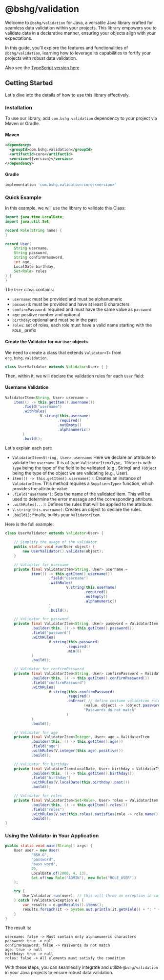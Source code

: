 # @bshg/validation

Welcome to `@bshg/validation` for Java, a versatile Java library crafted for seamless data validation within your projects. This library empowers you to validate data in a declarative manner, ensuring your objects align with your expectations.

In this guide, you'll explore the features and functionalities of `@bshg/validation`, learning how to leverage its capabilities to fortify your projects with robust data validation.

Also see the [TypeScript version here]()

## Getting Started

Let's dive into the details of how to use this library effectively.

### Installation

To use our library, add `com.bshg.validation` dependency to your project via Maven or Gradle.

#### Maven

```xml
<dependency>
  <groupId>com.bshg.validation</groupId>
  <artifactId>core</artifactId>
  <version>${version}</version>
</dependency>
```

#### Gradle

```groovy
implementation 'com.bshg.validation:core:<version>'
```

### Quick Example

In this example, we will use the library to validate this Class:

```java
import java.time.LocalDate;
import java.util.Set;

record Role(String name) {
}

record User(
    String username,
    String password,
    String confirmPassword,
    int age,
    LocalDate birthday,
    Set<Role> roles
) {
}
```

The `User` class contains:
- `username`: must be provided and must be alphanumeric
- `password`: must be provided and have at least 8 characters
- `confirmPassword`: required and must have the same value as `password`
- `age`: positive number and optional
- `birthday`: optional and must be in the past
- `roles`: set of roles, each role must have a valid name starting with the `ROLE_` prefix

#### Create the Validator for our `User` objects

We need to create a class that extends `Validator<T>` from `org.bshg.validation`.

```java
class UserValidator extends Validator<User> { }
```

Then, within it, we will declare the validation rules for each `User` field:

#### Username Validation

```java
ValidatorItem<String, User> username =
    item(() -> this.getItem().username())
        .field("username")
        .withRules(
                V.string(this.username)
                        .required()
                        .notEmpty()
                        .alphanumeric()
        )
        .build();
```

Let's explain each part:

- `ValidatorItem<String, User> username`: Here we declare an attribute to validate the `username`. It is of type `ValidatorItem<Type, TObject>` with `Type` being the type of the field to be validated (e.g., String) and `TObject` being the type of the object we are validating (e.g., User).
- `item(() -> this.getItem().username())`: Creates an instance of `ValidatorItem`. This method requires a `Supplier<Type>` function, which provides the attribute value.
- `.field("username")`: Sets the name of the validated item. This will be used to determine the error message and the corresponding attribute.
- `.withRules(...)`: Defines the rules that will be applied to the attribute.
- `V.string(this.username)`: Creates an object to declare the rules.
- `.build()`: Finally, builds your `ValidatorItem`.

Here is the full example:

```java
class UserValidator extends Validator<User> {

    // Simplify the usage of the validator
    public static void run(User object) {
        new UserValidator().validate(object);
    }

    // Validator for username
    private final ValidatorItem<String, User> username =
            item(() -> this.getItem().username())
                    .field("username")
                    .withRules(
                            V.string(this.username)
                                    .required()
                                    .notEmpty()
                                    .alphanumeric()
                    )
                    .build();

    // Validator for password
    private final ValidatorItem<String, User> password = ValidatorItem
            .builder(this, () -> this.getItem().password())
            .field("password")
            .withRules(
                    V.string(this.password)
                            .required()
                            .min(8)
            )
            .build();

    // Validator for confirmPassword
    private final ValidatorItem<String, User> confirmPassword = ValidatorItem
            .builder(this, () -> this.getItem().confirmPassword())
            .field("confirmPassword")
            .withRules(
                    V.string(this.confirmPassword)
                            .required()
                            .onError( // define costume validation rule basing on the object itself
                                    (value, object) -> !object.password().equals(value),
                                    "Passwords do not match"
                            )
            )
            .build();

    // Validator for age
    private final ValidatorItem<Integer, User> age = ValidatorItem
            .builder(this, () -> this.getItem().age())
            .field("age")
            .withRules(V.integer(this.age).positive())
            .build();

    // Validator for birthday
    private final ValidatorItem<LocalDate, User> birthday = ValidatorItem
            .builder(this, () -> this.getItem().birthday())
            .field("birthday")
            .withRules(V.localDate(this.birthday).past())
            .build();

    // Validator for roles
    private final ValidatorItem<Set<Role>, User> roles = ValidatorItem
            .builder(this, () -> this.getItem().roles())
            .field("roles")
            .withRules(V.set(this.roles).satisfies(role -> role.name().startsWith("ROLE_")))
            .build();
}
```

### Using the Validator in Your Application

```java
public static void main(String[] args) {
    User user = new User(
            "BSH.G",
            "password",
            "pass word",
            20,
            LocalDate.of(2000, 4, 13),
            Set.of(new Role("ADMIN"), new Role("ROLE_USER"))
    );

    try {
        UserValidator.run(user); // this will throw an exception in case of the validation are fails
    } catch (ValidatorException e) {
        var results = e.getResults().items();
        results.forEach(it -> System.out.println(it.getField() + ": " + it.isValid() + " -> " + it.getMessage()));
    }
}
```

The result is:

```text
username: false -> Must contain only alphanumeric characters
password: true -> null
confirmPassword: false -> Passwords do not match
age: true -> null
birthday: true -> null
roles: false -> All elements must satisfy the condition
```

With these steps, you can seamlessly integrate and utilize `@bshg/validation` in your Java projects to ensure robust data validation.